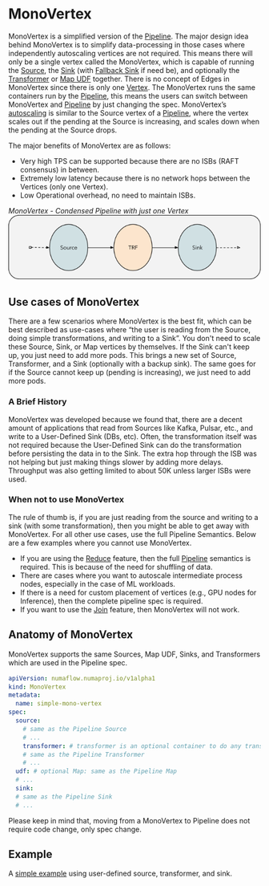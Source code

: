 # MonoVertex

MonoVertex is a simplified version of the [Pipeline](./pipeline.md). The major design idea behind MonoVertex is to simplify data-processing
in those cases where independently autoscaling vertices are not required. This means there will only be a single vertex 
called the MonoVertex, which is capable of running the [Source](../user-guide/sources/overview.md), the [Sink](../user-guide/sinks/overview.md)
(with [Fallback Sink](../user-guide/sinks/fallback.md) if need be), and optionally the [Transformer](../user-guide/sources/transformer/overview.md) or [Map UDF](../user-guide/user-defined-functions/map/map.md)
together. There is no concept of Edges in MonoVertex since there is only one [Vertex](vertex.md). The MonoVertex runs the same containers run by the 
[Pipeline](./pipeline.md), this means the users can switch between MonoVertex and [Pipeline](./pipeline.md) by just 
changing the spec. MonoVertex’s [autoscaling](../specifications/autoscaling.md) is similar to the Source vertex of a [Pipeline](./pipeline.md), 
where the vertex scales out if the pending at the Source is increasing, and scales down when the pending at the Source drops.

The major benefits of MonoVertex are as follows:

* Very high TPS can be supported because there are no ISBs (RAFT consensus) in between.
* Extremely low latency because there is no network hops between the Vertices (only one Vertex).
* Low Operational overhead, no need to maintain ISBs.

_MonoVertex - Condensed Pipeline with just one Vertex_
![monovertex.png](../assets/monovertex.png)


## Use cases of MonoVertex

There are a few scenarios where MonoVertex is the best fit, which can be best described as use-cases where “the user is
reading from the Source, doing simple transformations, and writing to a Sink”. You don't need to scale these Source,
Sink, or Map vertices by themselves. If the Sink can't keep up, you just need to add more pods. This brings a new set
of Source, Transformer, and a Sink (optionally with a backup sink). The same goes for if the Source cannot keep up
(pending is increasing), we just need to add more pods.

### A Brief History

MonoVertex was developed because we found that, there are a decent amount of applications that read from 
Sources like Kafka, Pulsar, etc., and write to a User-Defined Sink (DBs, etc). Often, the transformation itself was not 
required because the User-Defined Sink can do the transformation before persisting the data in to the Sink.  The extra hop 
through the ISB was not helping but just making things slower by adding more delays. Throughput was also getting limited to 
about 50K unless larger ISBs were used.

### When not to use MonoVertex

The rule of thumb is, if you are just reading from the source and writing to a sink (with some transformation), then 
you might be able to get away with MonoVertex. For all other use cases, use the full Pipeline Semantics. Below are a 
few examples where you cannot use MonoVertex.

 * If you are using the [Reduce](../user-guide/user-defined-functions/reduce/reduce.md) feature, then the full [Pipeline](./pipeline.md)
  semantics is required. This is because of the need for shuffling of data.
 * There are cases where you want to autoscale intermediate process nodes, especially in the case of ML workloads.
 * If there is a need for custom placement of vertices (e.g., GPU nodes for Inference), then the complete pipeline spec is required.
 * If you want to use the [Join](../user-guide/reference/join-vertex.md) feature, then MonoVertex will not work.

## Anatomy of MonoVertex

MonoVertex supports the same Sources, Map UDF, Sinks, and Transformers which are used in the Pipeline spec.

```yaml
apiVersion: numaflow.numaproj.io/v1alpha1
kind: MonoVertex
metadata:
  name: simple-mono-vertex
spec:
  source:
    # same as the Pipeline Source
    # ...
    transformer: # transformer is an optional container to do any transformation to the incoming data before passing to the sink
    # same as the Pipeline Transformer
    # ...
  udf: # optional Map: same as the Pipeline Map
  # ...
  sink:
  # same as the Pipeline Sink
  # ...
```

Please keep in mind that, moving from a MonoVertex to Pipeline does not require code change, only spec change.

## Example

A [simple example](https://raw.githubusercontent.com/numaproj/numaflow/stable/examples/21-simple-mono-vertex.yaml) using 
user-defined source, transformer, and sink.
